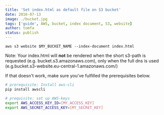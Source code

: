 ```yaml
---
title: 'Set index.html as default file on S3 bucket'
date: 2016-07-13
image: ./bucket.jpg
tags: ['guide', AWS, bucket, index document, S3, website]
author: tomfa
status: publish
---
```


```
aws s3 website $MY_BUCKET_NAME --index-document index.html
```

Note: Your index.html will **not** be rendered when the short s3-path is requested (e.g. bucket.s3.amazonaws.com), only when the full dns is used (e.g.bucket.s3-website.eu-central-1.amazonaws.com/)

If that doesn't work, make sure you've fulfilled the prerequisites below.

```bash
# prerequisite: Install aws-cli
pip install awscli

# prequisite: set up AWS-keys
export AWS_ACCESS_KEY_ID=[MY_ACCESS_KEY]
export AWS_SECRET_ACCESS_KEY=[MY_SECRET_KEY]
```
